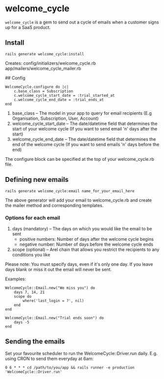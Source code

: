 # welcome_cycle

`welcome_cycle` is a gem to send out a cycle of emails when a
customer signs up for a SaaS product.

## Install
	rails generate welcome_cycle:install

Creates:
config/initializers/welcome_cycle.rb
app/mailers/welcome_cycle_mailer.rb

## Config

	WelcomeCycle.configure do |c|
  		c.base_class = Subscription
  		c.welcome_cycle_start_date = :trial_started_at
  		c.welcome_cycle_end_date = :trial_ends_at
	end

1. base_class – The model in your app to query for email recipients (E.g Organisation, Subscription, User, Account)
2. welcome_cycle_start_date – The date/datetime field that determines the start of your welcome cycle (If you want to send email 'n' days after the start)
3. welcome_cycle_end_date – The date/datetime field that determines the end of the welcome cycle (If you want to send emails 'n' days before the end)

The configure block can be specified at the top of your welcome_cycle.rb file.


## Defining new emails

	rails generate welcome_cycle:email name_for_your_email_here

The above generator will add your email to welcome_cycle.rb and create the mailer method and corresponding templates.


### Options for each email
1. days (mandatory) – The days on which you would like the email to be sent
	* positive numbers: Number of days after the welcome cycle begins
	* negative number: Number of days before the welcome cycle ends 
2. scope (optional) – Arel chain that allows you restrict the recipients to any conditions you like

Please note: You must specify days, even if it's only one day. If you leave days blank or miss it out the email will never be sent.

Examples:

	WelcomeCycle::Email.new("We miss you") do
		days 7, 14, 21
		scope do
			where('last_login = ?', nil)
	  	end
	end

	WelcomeCycle::Email.new("Trial ends soon") do
		days -5
	end


## Sending the emails
Set your favourite scheduler to run the WelcomeCycle::Driver.run daily. E.g. using CRON to send them everyday at 6am:

	0 6 * * * cd /path/to/you/app && rails runner -e production 'WelcomeCycle::Driver.run'
	
